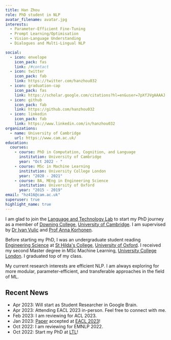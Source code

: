 ```yaml
---
title: Han Zhou
role: PhD student in NLP
avatar_filename: avatar.jpg
interests:
  - Parameter-Efficient Fine-Tuning
  - Prompt Learning/Optimisation
  - Vision-Language Understanding
  - Dialogues and Multi-Lingual NLP

social:
  - icon: envelope
    icon_pack: fas
    link: /#contact
  - icon: twitter
    icon_pack: fab
    link: https://twitter.com/hanzhou032
  - icon: graduation-cap
    icon_pack: fas
    link: https://scholar.google.com/citations?hl=en&user=7pXfJVgAAAAJ
  - icon: github
    icon_pack: fab
    link: https://github.com/hanzhou032
  - icon: linkedin
    icon_pack: fab
    link: https://www.linkedin.com/in/hanzhou032
organizations:
  - name: University of Cambridge
    url: https://www.cam.ac.uk/
education:
  courses:
    - course: PhD in Computation, Cognition, and Language
      institution: University of Cambridge
      year: "Oct 2022 - "
    - course: MSc in Machine Learning
      institution: University College London
      year: "2020 - 2021"
    - course: BA, MEng in Engineering Science
      institution: University of Oxford
      year: "2015 - 2019"
email: "hz416@cam.ac.uk"
superuser: true
highlight_name: true
---
```

I am glad to join the [Language and Technology Lab](https://ltl.mmll.cam.ac.uk/) to start my PhD journey as a member of [Downing College](https://www.dow.cam.ac.uk/), [University of Cambridge](https://www.cam.ac.uk/). I am supervised by [Dr Ivan Vulic](https://sites.google.com/site/ivanvulic/) and [Prof Anna Korhonen](https://sites.google.com/site/annakorhonen/).

Before starting my PhD, I was an undergraduate student reading [Engineering Science](https://eng.ox.ac.uk/) at [St Hilda's College](https://www.st-hildas.ox.ac.uk/), [University of Oxford](https://www.ox.ac.uk/). I received my second Master degree in MSc Machine Learning, [University College London](https://www.ucl.ac.uk/). I graduated top of my class.

My current research interests are efficient NLP. I am always exploring for more modular, parameter-efficient, and transferable approaches in the field of ML. 

## Recent News
  - Apr 2023: Will start as Student Researcher in Google Brain.
  - Apr 2023: Attending EACL 2023 in-person. Feel free to connect with me.
  - Feb 2023: I am reviewing for ACL 2023.
  - Jan 2023: [Paper](https://arxiv.org/abs/2204.05895/) accepted at [EACL 2023](https://2023.eacl.org/)!
  - Oct 2022: I am reviewing for EMNLP 2022.
  - Oct 2022: Start my PhD at [LTL](https://ltl.mmll.cam.ac.uk/)!
